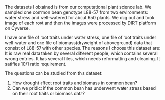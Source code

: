The datasets I obtained is from our computational plant science lab. We sampled one common bean genotype L88-57 from two environments: water stress and well-watered for about 650 plants. We dug out  and took image of each root and then the images were processed by DIRT platform on Cyverse. 

I have one file of root traits under water stress, one file of root traits under well-water and one file of biomass(dryweight of aboveground) data that consist of L88-57 with other species. The reasons I choose this dataset are:
It is raw real data taken by several different people, which contains several wrong entries.
It has several files, which needs reformatting and cleaning.
It satifies 10/1 ratio requirement. 

The questions can be studied from this dataset:
1. How drought  affect root traits and biomass in common bean?
2. Can we pridict if the common bean has underwent water stress based on their root traits or biomass data?

